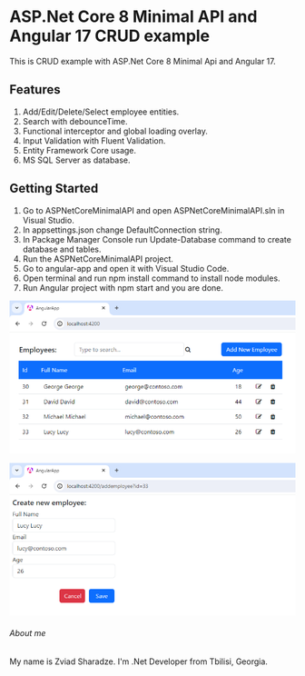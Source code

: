 # ASP.Net Core 8 Minimal API and Angular 17 CRUD example
This is CRUD example with ASP.Net Core 8 Minimal Api and Angular 17.

## Features
1. Add/Edit/Delete/Select employee entities.
2. Search with debounceTime.
3. Functional interceptor and global loading overlay.
4. Input Validation with Fluent Validation.
5. Entity Framework Core usage.
6. MS SQL Server as database.

## Getting Started
1. Go to ASPNetCoreMinimalAPI and open ASPNetCoreMinimalAPI.sln in Visual Studio.
1. In appsettings.json change DefaultConnection string.
2. In Package Manager Console run Update-Database command to create database and tables.
3. Run the ASPNetCoreMinimalAPI project.
4. Go to angular-app and open it with Visual Studio Code.
5. Open terminal and run npm install command to install node modules.
5. Run Angular project with npm start and you are done.

![screenshot](https://github.com/zsharadze/ASPNetCoreMinimalAPIAndAngular17CRUD/blob/master/Capture1.png?raw=true)

![screenshot](https://github.com/zsharadze/ASPNetCoreMinimalAPIAndAngular17CRUD/blob/master/Capture2.png?raw=true)

###### About me
My name is Zviad Sharadze. I'm .Net Developer from Tbilisi, Georgia.
